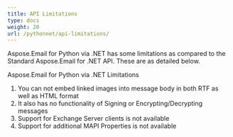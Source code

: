 ```yaml
---
title: API Limitations
type: docs
weight: 20
url: /pythonnet/api-limitations/
---
```



Aspose.Email for Python via .NET has some limitations as compared to the Standard Aspose.Email for .NET API. These are as detailed below.

Aspose.Email for Python via .NET Limitations

1. You can not embed linked images into message body in both RTF as well as HTML format
1. It also has no functionality of Signing or Encrypting/Decrypting messages
1. Support for Exchange Server clients is not available
1. Support for additional MAPI Properties is not available

